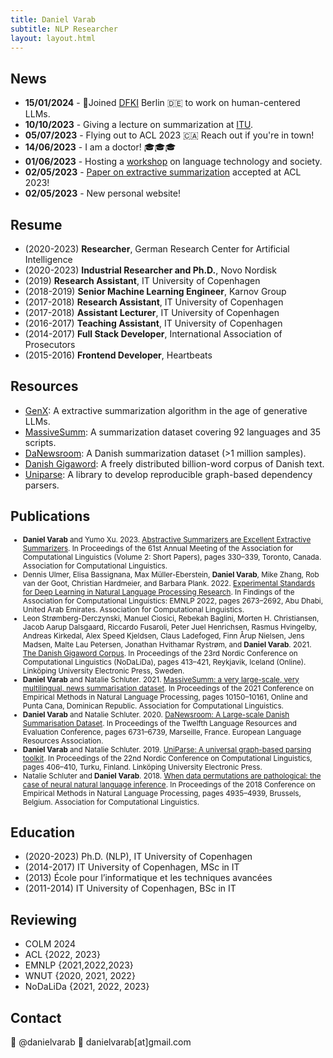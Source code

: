 ```yaml
---
title: Daniel Varab
subtitle: NLP Researcher
layout: layout.html
---
```

<!-- I'm a NLP researcher and have spent most of my career on processing text. Most recently I've had a deep dive into summarization ([thesis](https://en.itu.dk/-/media/EN/Research/PhD-Programme/PhD-defences/2023/PhD-Thesis-Temporary-Version-Daniel-Varab-pdf.pdf)). Subjects that  of text generation with a particular interest in, in-context learning, retrieval based generation, controllable generation, and probing when LLMs retrieve information from memory rather than context. I recently received my Ph.D. from the [IT University of Copenhagen](https://en.itu.dk/) under the supervision of [Christian Hardmeier](https://christianhardmeier.rax.ch/). -->

## News


<!-- - **PINNED** - Looking for work! 👨‍💻 Reach out if you're working on something cool and need building/investigating LLMs and generative text systems. You'll find my contact details at the bottom of the page. -->
- **15/01/2024** - 🚨Joined [DFKI](https://www.dfki.de/en/web) Berlin 🇩🇪 to work on human-centered LLMs.
- **10/10/2023** - Giving a lecture on summarization at [ITU](https://en.itu.dk/).
- **05/07/2023** - Flying out to ACL 2023 🇨🇦 Reach out if you're in town!
- **14/06/2023** - I am a doctor! 🎓🎓🎓
- **01/06/2023** - Hosting a [workshop](https://christianhardmeier.rax.ch/workshop/langtech-society-2023/) on language technology and society.
- **02/05/2023** - [Paper on extractive summarization](https://aclanthology.org/2023.acl-short.29/) accepted at ACL 2023!
- **02/05/2023** - New personal website!

## Resume
- (2020-2023) **Researcher**, German Research Center for Artificial Intelligence
- (2020-2023) **Industrial Researcher and Ph.D.**, Novo Nordisk
- (2019) **Research Assistant**, IT University of Copenhagen
- (2018-2019) **Senior Machine Learning Engineer**, Karnov Group
- (2017-2018) **Research Assistant**, IT University of Copenhagen
- (2017-2018) **Assistant Lecturer**, IT University of Copenhagen
- (2016-2017) **Teaching Assistant**, IT University of Copenhagen
- (2014-2017) **Full Stack Developer**, International Association of Prosecutors
- (2015-2016) **Frontend Developer**, Heartbeats

## Resources
- [GenX](https://github.com/danielvarab/GenX): A extractive summarization algorithm in the age of generative LLMs.
- [MassiveSumm](https://github.com/danielvarab/massive-summ): A summarization dataset covering 92 languages and 35 scripts.
- [DaNewsroom](https://github.com/danielvarab/da-newsroom): A Danish summarization dataset (>1 million samples).
- [Danish Gigaword](https://gigaword.dk/): A freely distributed billion-word corpus of Danish text.
- [Uniparse](https://github.com/danielvarab/uniparse): A library to develop reproducible graph-based dependency parsers.

## Publications

<small>

- **Daniel Varab** and Yumo Xu. 2023. [Abstractive Summarizers are Excellent Extractive Summarizers](https://aclanthology.org/2023.acl-short.29/). In Proceedings of the 61st Annual Meeting of the Association for Computational Linguistics (Volume 2: Short Papers), pages 330–339, Toronto, Canada. Association for Computational Linguistics.
- Dennis Ulmer, Elisa Bassignana, Max Müller-Eberstein, **Daniel Varab**, Mike Zhang, Rob van der Goot, Christian Hardmeier, and Barbara Plank. 2022. [Experimental Standards for Deep Learning in Natural Language Processing Research](https://aclanthology.org/2022.findings-emnlp.196/). In Findings of the Association for Computational Linguistics: EMNLP 2022, pages 2673–2692, Abu Dhabi, United Arab Emirates. Association for Computational Linguistics.
- Leon Strømberg-Derczynski, Manuel Ciosici, Rebekah Baglini, Morten H. Christiansen, Jacob Aarup Dalsgaard, Riccardo Fusaroli, Peter Juel Henrichsen, Rasmus Hvingelby, Andreas Kirkedal, Alex Speed Kjeldsen, Claus Ladefoged, Finn Årup Nielsen, Jens Madsen, Malte Lau Petersen, Jonathan Hvithamar Rystrøm, and **Daniel Varab**. 2021. [The Danish Gigaword Corpus](https://aclanthology.org/2021.nodalida-main.46/). In Proceedings of the 23rd Nordic Conference on Computational Linguistics (NoDaLiDa), pages 413–421, Reykjavik, Iceland (Online). Linköping University Electronic Press, Sweden.
- **Daniel Varab** and Natalie Schluter. 2021. [MassiveSumm: a very large-scale, very multilingual, news summarisation dataset](https://aclanthology.org/2021.emnlp-main.797/). In Proceedings of the 2021 Conference on Empirical Methods in Natural Language Processing, pages 10150–10161, Online and Punta Cana, Dominican Republic. Association for Computational Linguistics. 
- **Daniel Varab** and Natalie Schluter. 2020. [DaNewsroom: A Large-scale Danish Summarisation Dataset](https://aclanthology.org/2020.lrec-1.831/). In Proceedings of the Twelfth Language Resources and Evaluation Conference, pages 6731–6739, Marseille, France. European Language Resources Association.
- **Daniel Varab** and Natalie Schluter. 2019. [UniParse: A universal graph-based parsing toolkit](https://aclanthology.org/W19-6149/). In Proceedings of the 22nd Nordic Conference on Computational Linguistics, pages 406–410, Turku, Finland. Linköping University Electronic Press.
- Natalie Schluter and **Daniel Varab**. 2018. [When data permutations are pathological: the case of neural natural language inference](https://aclanthology.org/D18-1534/). In Proceedings of the 2018 Conference on Empirical Methods in Natural Language Processing, pages 4935–4939, Brussels, Belgium. Association for Computational Linguistics.

</small>

## Education
- (2020-2023) Ph.D. (NLP), IT University of Copenhagen
- (2014-2017) IT University of Copenhagen, MSc in IT
- (2013) École pour l’informatique et les techniques avancées
- (2011-2014) IT University of Copenhagen, BSc in IT


## Reviewing
- COLM 2024
- ACL {2022, 2023}
- EMNLP {2021,2022,2023}
- WNUT {2020, 2021, 2022}
- NoDaLiDa {2021, 2022, 2023}

## Contact

🐣 @danielvarab 📨 danielvarab[at]gmail.com